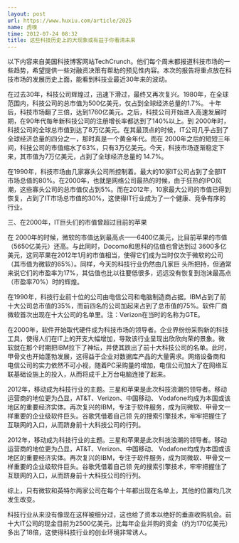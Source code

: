 ```yaml
---
layout: post
url: https://www.huxiu.com/article/2025
name: 虎嗅
time: 2012-07-24 08:32
title: 这些科技历史上的大现象或有益于你看清未来
---
```

以下内容来自美国科技博客网站TechCrunch。他们每个周末都报道科技市场的一些趋势，希望提供一些对融资决策有帮助的预见性内容。本次的报告将重点放在科技市场的发展历史上面，能看到科技业最近30年来的波动。

在过去30年，科技公司辉煌过，迅速下滑过，最终又再次复兴。1980年，在全球范围内，科技公司的总市值为500亿美元，仅占到全球经济总量的1.7%。 十年后，科技市场翻了三倍，达到1760亿美元。之后，科技公司开始进入高速发展时期，在90年代每年新科技公司的注册增长率都达到了140%以上。到 2000年时，科技公司的全球总市值到达了8万亿美元。在其最顶点的时候，IT公司几乎占到了全球经济总量的四分之一，那时真是一个黄金年代。而在 2000年之后的短短三年间，科技公司的市值缩水了63%，只有3万亿美元。今天，科技市场逐渐稳定下来，其市值为7万亿美元，占到了全球经济总量的 14.7%。

在1990年，科技市场由几家寡头公司所控制着。最大的10家IT公司占到了全部IT市场总值的80%。在2000年，也就是网络公司最热的时候，由于狂热的IPO风潮，这些寡头公司的总市值仅占到5%。而在2012年，10家最大公司的市值已得到恢复，占到了IT市场总市值的30%，这使得IT行业成为了一个健康、竞争有序的行业。

三、在2000年，IT巨头们的市值曾超过目前的苹果

在 2000年的时候，微软的市值达到最高点——6400亿美元，比目前苹果的市值（5650亿美元）还高。与此同时，Docomo和思科的估值也曾达到过 3600多亿美元，这同苹果在2012年1月的市值相当，使得它们成为当时仅次于微软的公司（其市值为微软的65%）。同样，今天的科技行业仍然由几家巨 头所把持，但通常来说它们的市盈率为17%，其估值也比以往要低很多，远远没有恢复到泡沫最高点（市盈率70%）时的辉煌。

在1990年，科技行业前十位的公司由电信公司和电脑制造商占据。IBM占到了前十大公司总市值的35%，而前四名的公司加起来占到了总市值的75%。软件厂商微软首次出现在十大公司的名单里。注：Verizon在当时的名称为GTE。

在2000年，软件开始取代硬件成为科技市场的领导者。企业界纷纷采购新的科技工具，使得人们在IT上的开支大幅增加，导致该行业呈现出欣欣向荣的景象。微 软就在那个时期把IBM拉下了神坛，并使其跌出了前十大科技公司的名单。此时，甲骨文也开始蓬勃发展，这得益于企业对数据库产品的大量需求。网络设备商和 电信公司的实力依然不可小视，随着PC采购量的增加，电信公司加大了在网络互联基础设施上的投入，从而将成千上万台电脑连接了起来。

2012年，移动成为科技行业的主题。三星和苹果是此次科技浪潮的领导者。移动运营商的地位更为凸显，AT&T、Verizon、中国移动、 Vodafone均成为本国或该地区的重要经济实体。再次复兴的IBM，专注于软件服务，成为同微软、甲骨文一样重要的企业级软件巨头。谷歌凭借着自己领 先的搜索引擎技术，牢牢把握住了互联网的入口，从而跻身前十大科技公司的行列。

2012年，移动成为科技行业的主题。三星和苹果是此次科技浪潮的领导者。移动运营商的地位更为凸显，AT&T、Verizon、中国移动、 Vodafone均成为本国或该地区的重要经济实体。再次复兴的IBM，专注于软件服务，成为同微软、甲骨文一样重要的企业级软件巨头。谷歌凭借着自己领 先的搜索引擎技术，牢牢把握住了互联网的入口，从而跻身前十大科技公司的行列。

综上，只有微软和英特尔两家公司在每个十年都出现在名单上，其他的位置均几次发生改变。

科技行业从来没有像现在这样被细分过，这也给了资本以绝好的垂直收购机会。前十大IT公司的现金目前为2500亿美元，比每年企业并购的资金（约为170亿美元）多出了18倍，这使得科技行业的创业环境非常诱人。

